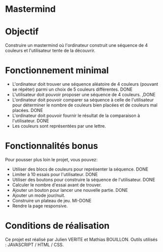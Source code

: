 # Mastermind


# Objectif
Construire un mastermind où l'ordinateur construit une séquence de 4 couleurs et l'utilisateur tente de la découvrir.

# Fonctionnement minimal
- L'ordinateur doit trouver une séquence aléatoire de 4 couleurs (pouvant se répéter) parmi un choix de 5 couleurs différentes. DONE
- L'utilisateur doit pouvoir proposer une séquence de 4 couleurs. ,DONE
- L'ordinateur doit pouvoir comparer sa séquence à celle de l'utilisateur pour déterminer le nombre de couleurs bien placées et de couleurs mal placées. DONE
- L'ordinateur doit pouvoir fournir le résultat de la comparaison à l'utilisateur. DONE
- Les couleurs sont représentées par une lettre.

# Fonctionnalités bonus

Pour pousser plus loin le projet, vous pouvez:

- Utiliser des blocs de couleurs pour représenter la séquence.  DONE
- Limiter à 10 essais pour l'utilisateur. DONE
- Utiliser des boutons pour construire la séquence de l'utilisateur. DONE
- Calculer le nombre d'essai avant de trouver.
- Ajouter un bouton pour lancer une nouvelle partie. DONE
- Ajouter un mode jour/nuit.
- Construire un plateau de jeu. MI-DONE
- Rendre la page responsive.

# Conditions de réalisation

Ce projet est réalisé par Julien VERITE et Mathias BOUILLON. 
Outils utilisés : JAVASCRIPT / HTML / CSS.
